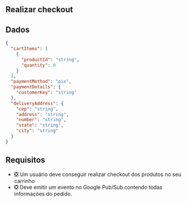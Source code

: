## Realizar checkout

## Dados

```json
{
  "cartItems": [
    {
      "productId": "string",
      "quantity": 0
    }
  ],
  "paymentMethod": "pix",
  "paymentDetails": {
    "customerKey": "string"
  },
  "deliveryAddress": {
    "cep": "string",
    "address": "string",
    "number": "string",
    "state": "string",
    "city": "string"
  }
}
```

## Requisitos
- ❎ Um usuário deve conseguir realizar checkout dos produtos no seu carrinho
- ❎ Deve emitir um evento no Google Pub/Sub contendo todas informações do pedido.
